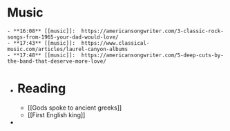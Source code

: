 # Music
	- **16:08** [[music]]:  https://americansongwriter.com/3-classic-rock-songs-from-1965-your-dad-would-love/
	- **17:43** [[music]]:  https://www.classical-music.com/articles/laurel-canyon-albums
	- **17:48** [[music]]:  https://americansongwriter.com/5-deep-cuts-by-the-band-that-deserve-more-love/
- # Reading
	- [[Gods spoke to ancient greeks]]
	- [[First English king]]
-